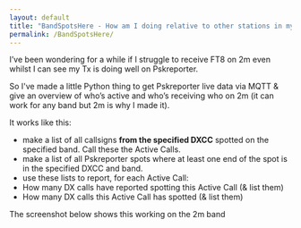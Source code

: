 ```yaml
---
layout: default
title: "BandSpotsHere - How am I doing relative to other stations in my DXCC?"
permalink: /BandSpotsHere/
---
```


I’ve been wondering for a while if I struggle to receive FT8 on 2m even whilst I can see my Tx is doing well on Pskreporter.

So I've made a little Python thing to get Pskreporter live data via MQTT & give an overview of who’s active and who’s receiving who on 2m (it can work for any band but 2m is why I made it). 

It works like this: 
- make a list of all callsigns **from the specified DXCC** spotted on the specified band. Call these the Active Calls.
- make a list of all Pskreporter spots where at least one end of the spot is in the specified DXCC and band.
- use these lists to report, for each Active Call:
-   How many DX calls have reported spotting this Active Call (& list them)
-   How many DX calls this Active Call has spotted (& list them)

The screenshot below shows this working on the 2m band
